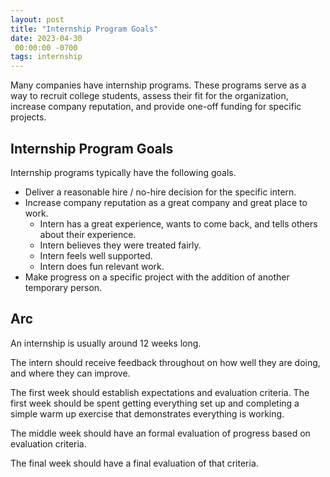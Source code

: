 ```yaml
---
layout: post
title: "Internship Program Goals"
date: 2023-04-30
 00:00:00 -0700
tags: internship
---
```


Many companies have internship programs. These programs serve as a way to recruit college students, assess their fit for the organization, increase company reputation, and provide one-off funding for specific projects.

## Internship Program Goals

Internship programs typically have the following goals.

- Deliver a reasonable hire / no-hire decision for the specific intern.
- Increase company reputation as a great company and great place to work.
    - Intern has a great experience, wants to come back, and tells others about their experience.
    - Intern believes they were treated fairly.
    - Intern feels well supported.
    - Intern does fun relevant work.
- Make progress on a specific project with the addition of another temporary person.

## Arc

An internship is usually around 12 weeks long.

 The intern should receive feedback throughout on how well they are doing, and where they can improve.

The first week should establish expectations and evaluation criteria. The first week should be spent getting everything set up and completing a simple warm up exercise that demonstrates everything is working.

The middle week should have an formal evaluation of progress based on evaluation criteria.

The final week should have a final evaluation of that criteria.
